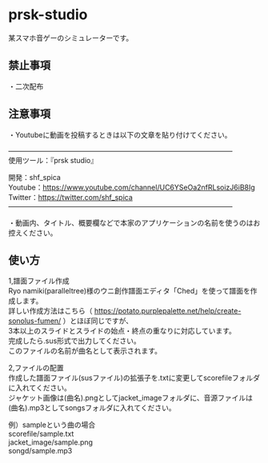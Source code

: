 # prsk-studio  
某スマホ音ゲーのシミュレーターです。

## 禁止事項
・二次配布

## 注意事項
・Youtubeに動画を投稿するときは以下の文章を貼り付けてください。  
  
――――――――――――――――――――――――――――――――  
使用ツール：『prsk studio』  
  
開発：shf_spica  
  Youtube：https://www.youtube.com/channel/UC6YSeOa2nfRLsoizJ6iB8Ig  
  Twitter：https://twitter.com/shf_spica  
――――――――――――――――――――――――――――――――  

・動画内、タイトル、概要欄などで本家のアプリケーションの名前を使うのはお控えください。

## 使い方
1,譜面ファイル作成  
  Ryo namiki(paralleltree)様のウニ創作譜面エディタ「Ched」を使って譜面を作成します。  
  詳しい作成方法はこちら（ https://potato.purplepalette.net/help/create-sonolus-fumen/ ）とほぼ同じですが、  
  3本以上のスライドとスライドの始点・終点の重なりに対応しています。  
  完成したら.sus形式で出力してください。  
  このファイルの名前が曲名として表示されます。  
    
2,ファイルの配置  
  作成した譜面ファイル(susファイル)の拡張子を.txtに変更してscorefileフォルダに入れてください。  
  ジャケット画像は(曲名).pngとしてjacket_imageフォルダに、音源ファイルは(曲名).mp3としてsongsフォルダに入れてください。  
    
  例）sampleという曲の場合  
  scorefile/sample.txt  
  jacket_image/sample.png  
  songd/sample.mp3  
